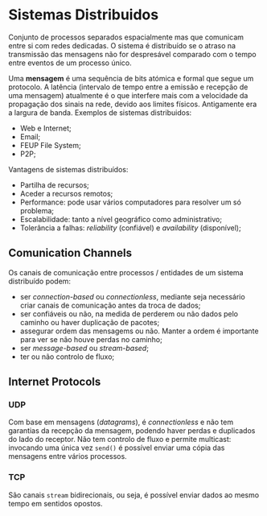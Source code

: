 # Sistemas Distribuidos

Conjunto de processos separados espacialmente mas que comunicam entre si com redes dedicadas. O sistema é distribuído se o atraso na transmissão das mensagens não for despresável comparado com o tempo entre eventos de um processo único.

Uma **mensagem** é uma sequência de bits atómica e formal que segue um protocolo. A latência (intervalo de tempo entre a emissão e recepção de uma mensagem) atualmente é o que interfere mais com a velocidade da propagação dos sinais na rede, devido aos limites físicos. Antigamente era a largura de banda. Exemplos de sistemas distribuidos:

- Web e Internet;
- Email;
- FEUP File System;
- P2P;

Vantagens de sistemas distribuídos:

- Partilha de recursos;
- Aceder a recursos remotos;
- Performance: pode usar vários computadores para resolver um só problema;
- Escalabilidade: tanto a nível geográfico como administrativo;
- Tolerância a falhas: *reliability* (confiável) e *availability* (disponível);

## Comunication Channels

Os canais de comunicação entre processos / entidades de um sistema distribuído podem:
- ser *connection-based* ou *connectionless*, mediante seja necessário criar canais de comunicação antes da troca de dados;
- ser confiáveis ou não, na medida de perderem ou não dados pelo caminho ou haver duplicação de pacotes;
- assegurar ordem das mensagems ou não. Manter a ordem é importante para ver se não houve perdas no caminho;
- ser *message-based* ou *stream-based*;
- ter ou não controlo de fluxo;

## Internet Protocols

### UDP

Com base em mensagens (*datagrams*), é *connectionless* e não tem garantias da recepção da mensagem, podendo haver perdas e duplicados do lado do receptor. Não tem controlo de fluxo e permite multicast: invocando uma única vez `send()` é possível enviar uma cópia das mensagens entre vários processos.

### TCP

São canais `stream` bidirecionais, ou seja, é possível enviar dados ao mesmo tempo em sentidos opostos.